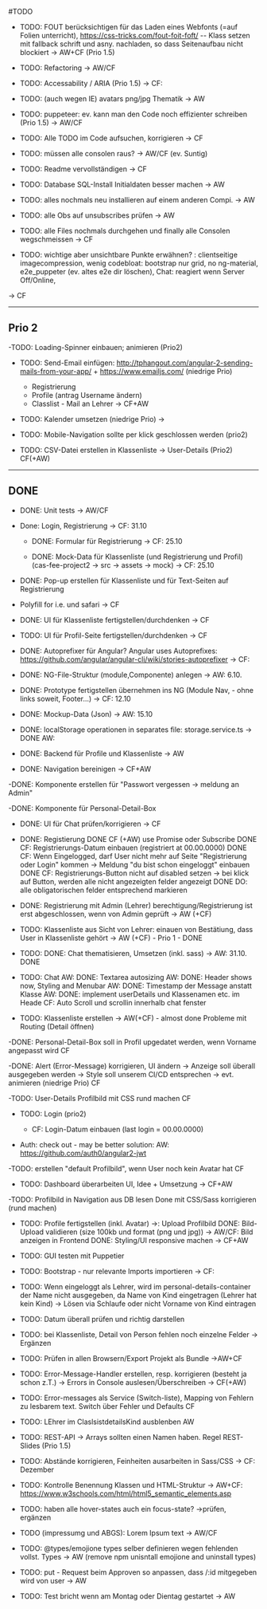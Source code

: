 #TODO
- TODO: FOUT berücksichtigen für das Laden eines Webfonts (=auf Folien unterricht), https://css-tricks.com/fout-foit-foft/
-- Klass setzen mit fallback schrift und asny. nachladen, so dass Seitenaufbau nicht blockiert
-> AW+CF  (Prio 1.5)

- TODO: Refactoring
-> AW/CF

- TODO: Accessability / ARIA 
(Prio 1.5)
-> CF:

- TODO: (auch wegen IE)  avatars png/jpg Thematik
-> AW

- TODO: puppeteer: ev. kann man den Code noch effizienter schreiben (Prio 1.5)
-> AW/CF

- TODO: Alle TODO im Code aufsuchen, korrigieren
-> CF

- TODO: müssen alle consolen raus?
-> AW/CF (ev. Suntig)

- TODO: Readme vervollständigen
-> CF  

- TODO: Database SQL-Install Initialdaten besser machen
-> AW

- TODO: alles nochmals neu installieren auf einem anderen Compi.
-> AW

- TODO: alle Obs auf unsubscribes prüfen
-> AW

- TODO: alle Files nochmals durchgehen und finally alle Consolen wegschmeissen
-> CF

- TODO: wichtige aber unsichtbare Punkte erwähnen?
: clientseitige imagecompression, wenig codebloat: bootstrap nur grid, no ng-material,
 e2e_puppeter (ev. altes e2e dir löschen), Chat: reagiert wenn Server Off/Online,

-> CF 
  
--------------------------------------------------------------------------------
Prio 2
-------------------------------------------------------------------------------

  
-TODO: Loading-Spinner einbauen; animieren (Prio2)

- TODO: Send-Email einfügen: http://tphangout.com/angular-2-sending-mails-from-your-app/ + https://www.emailjs.com/
(niedrige Prio)
  - Registrierung
  - Profile (antrag Username ändern)
  - Classlist - Mail an Lehrer
  -> CF+AW

- TODO: Kalender umsetzen (niedrige Prio)
-> 
 
- TODO: Mobile-Navigation sollte per klick geschlossen werden (prio2)

 - TODO: CSV-Datei erstellen in Klassenliste -> User-Details
 (Prio2)
 CF(+AW)
 
--------------------------------------------------------------------------------
DONE
-------------------------------------------------------------------------------

- DONE: Unit tests
-> AW/CF

- Done: Login, Registrierung
-> CF: 31.10
  - DONE: Formular für Registrierung
  -> CF: 25.10
  
  - DONE: Mock-Data für Klassenliste (und Registrierung und Profil)
  (cas-fee-project2 -> src -> assets -> mock)
    -> CF: 25.10
 
 - DONE: Pop-up erstellen für Klassenliste und für Text-Seiten auf Registrierung
  - Polyfill for i.e. und safari
 -> CF
 
 - DONE: UI für Klassenliste fertigstellen/durchdenken
  -> CF
  
 - TODO: UI für Profil-Seite fertigstellen/durchdenken
  -> CF
  
- DONE: Autoprefixer für Angular?
  Angular uses Autoprefixes: https://github.com/angular/angular-cli/wiki/stories-autoprefixer
-> CF:

- DONE: NG-File-Struktur (module,Componente) anlegen
-> AW: 6.10.

- DONE: Prototype fertigstellen übernehmen ins NG (Module Nav, - ohne links soweit, Footer...)
-> CF: 12.10

- DONE: Mockup-Data (Json)
-> AW: 15.10

- DONE: localStorage operationen in separates file: storage.service.ts
-> DONE AW:

- DONE: Backend für Profile und Klassenliste
-> AW

- DONE: Navigation bereinigen
-> CF+AW

-DONE: Komponente erstellen für "Passwort vergessen -> meldung an Admin"

-DONE: Komponente für Personal-Detail-Box

- DONE: UI für Chat prüfen/korrigieren
-> CF

- DONE: Registierung
    DONE CF (+AW) use Promise oder Subscribe
    DONE CF: Registrierungs-Datum einbauen (registriert at 00.00.0000)
    DONE CF: Wenn Eingelogged, darf User nicht mehr auf Seite "Registrierung oder Login" kommen -> Meldung "du bist schon eingeloggt" einbauen
    DONE CF: Registrierungs-Button nicht auf disabled setzen -> bei klick auf Button, werden alle nicht angezeigten felder angezeigt
    DONE DO: alle obligatorischen felder entsprechend markieren

- DONE: Registrierung mit Admin (Lehrer) berechtigung/Registrierung ist erst abgeschlossen, wenn von Admin geprüft
-> AW (+CF)


- TODO: Klassenliste aus Sicht von Lehrer: einauen von Bestätiung, dass User in Klassenliste gehört
-> AW (+CF) - Prio 1 - DONE

 - TODO: DONE: Chat thematisieren, Umsetzen (inkl. sass)
 -> AW: 31.10. DONE
 
 - TODO:  Chat
     AW: DONE: Textarea autosizing
     AW: DONE: Header shows now, Styling and Menubar
     AW: DONE: Timestamp der Message anstatt Klasse
     AW: DONE: implement userDetails und Klassenamen  etc. im Heade
     CF: Auto Scroll und scrollin innerhalb chat fenster 

- TODO: Klassenliste erstellen
-> AW(+CF) - almost done
  Probleme mit Routing (Detail öffnen)

-DONE: Personal-Detail-Box soll in Profil upgedatet werden, wenn Vorname angepasst wird
CF

-DONE: Alert (Error-Message) korrigieren, UI ändern
  -> Anzeige soll überall ausgegeben werden
  -> Style soll unserem CI/CD entsprechen
  -> evt. animieren (niedrige Prio)
  CF

-TODO: User-Details Profilbild mit CSS rund machen
CF

- TODO: Login
(prio2)
    - CF: Login-Datum einbauen (last login = 00.00.0000)

- Auth: check out - may be better solution:
    AW: https://github.com/auth0/angular2-jwt 


-TODO: erstellen "default Profilbild", wenn User noch kein Avatar hat
CF

- TODO: Dashboard überarbeiten UI, Idee + Umsetzung
-> CF+AW

-TODO: Profilbild in Navigation aus DB lesen
  Done mit CSS/Sass korrigieren (rund machen)

- TODO: Profile fertigstellen (inkl. Avatar)
  ->: Upload Profilbild
    DONE: Bild-Upload validieren (size 100kb und format (png und jpg))
    -> AW/CF: Bild anzeigen in Frontend
    DONE: Styling/UI responsive machen 
    -> CF+AW
    
- TODO: GUI testen mit Puppetier

- TODO: Bootstrap - nur relevante Imports importieren
-> CF: 

- TODO: Wenn eingeloggt als Lehrer, wird im personal-details-container der Name nicht ausgegeben, da Name von Kind eingetragen (Lehrer hat kein Kind)
  -> Lösen via Schlaufe oder nicht Vorname von Kind eintragen

- TODO: Datum überall prüfen und richtig darstellen

- TODO: bei Klassenliste, Detail von Person fehlen noch einzelne Felder -> Ergänzen

- TODO: Prüfen in allen Browsern/Export Projekt als Bundle
 ->AW+CF


 - TODO: Error-Message-Handler erstellen, resp. korrigieren (besteht ja schon z.T.)
 -> Errors in Console auslesen/Überschreiben
 -> CF(+AW)

- TODO: Error-messages als Service (Switch-liste), 
Mapping von Fehlern zu lesbarem text. Switch über Fehler und Defaults
CF

- TODO: LEhrer im ClaslsistdetailsKind ausblenben
AW

- TODO: REST-API -> Arrays sollten einen Namen haben.
Regel REST-Slides (Prio 1.5)

- TODO: Abstände korrigieren, Feinheiten ausarbeiten in Sass/CSS
-> CF: Dezember


- TODO: Kontrolle Benennung Klassen und HTML-Struktur
-> AW+CF:
https://www.w3schools.com/html/html5_semantic_elements.asp

- TODO: haben alle hover-states auch ein focus-state? ->prüfen, ergänzen


- TODO (impressumg und ABGS): Lorem Ipsum text
-> AW/CF


- TODO: @types/emojione types selber definieren wegen fehlenden vollst. Types
-> AW (remove npm unisntall emojione and uninstall types)

- TODO: put - Request beim Approven so anpassen, dass /:id mitgegeben wird von user
-> AW

  
- TODO: Test bricht wenn am Montag oder Dientag gestartet
-> AW 
